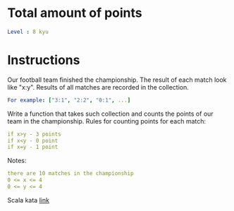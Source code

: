 # Total amount of points

```yaml
Level : 8 kyu
```



# Instructions
Our football team finished the championship. The result of each match look like "x:y". 
Results of all matches are recorded in the collection.

```yaml
For example: ["3:1", "2:2", "0:1", ...]
```

Write a function that takes such collection and counts the points of our team in the championship.
Rules for counting points for each match:
```yaml
if x>y - 3 points
if x<y - 0 point
if x=y - 1 point
```

Notes:
```yaml
there are 10 matches in the championship
0 <= x <= 4
0 <= y <= 4
```

Scala kata [link](https://www.codewars.com/kata/5bb904724c47249b10000131/train/scala)
